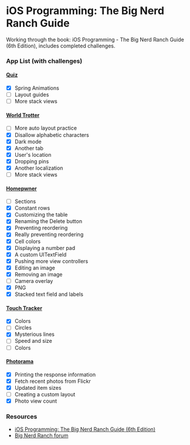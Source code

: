 # iOS Programming: The Big Nerd Ranch Guide

Working through the book: iOS Programming - The Big Nerd Ranch Guide (6th Edition), includes completed challenges.

### App List (with challenges)

#### [Quiz](./Quiz)
- [x] Spring Animations
- [ ] Layout guides
- [ ] More stack views

#### [World Trotter](./WorldTrotter)
- [ ] More auto layout practice
- [x] Disallow alphabetic characters
- [x] Dark mode
- [x] Another tab
- [x] User's location
- [x] Dropping pins
- [x] Another localization
- [ ] More stack views

#### [Homepwner](./Homepwner)
- [ ] Sections
- [x] Constant rows
- [x] Customizing the table
- [x] Renaming the Delete button
- [x] Preventing reordering
- [x] Really preventing reordering
- [x] Cell colors
- [x] Displaying a number pad
- [x] A custom UITextField
- [x] Pushing more view controllers
- [x] Editing an image
- [x] Removing an image
- [ ] Camera overlay
- [x] PNG
- [x] Stacked text field and labels

#### [Touch Tracker](./TouchTracker)
- [x] Colors
- [ ] Circles
- [x] Mysterious lines
- [ ] Speed and size
- [ ] Colors

#### [Photorama](./Photorama)
- [x] Printing the response information
- [x] Fetch recent photos from Flickr
- [x] Updated item sizes
- [ ] Creating a custom layout
- [x] Photo view count

### Resources
- [iOS Programming: The Big Nerd Ranch Guide (6th Edition)](https://www.bignerdranch.com/books/ios-programming/)
- [Big Nerd Ranch forum](https://forums.bignerdranch.com/c/ios-programming-the-big-nerd-ranch-guide-6th-edi)
